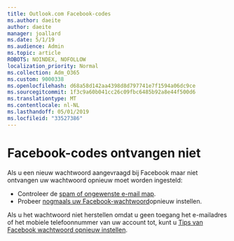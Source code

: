 ```yaml
---
title: Outlook.com Facebook-codes
ms.author: daeite
author: daeite
manager: joallard
ms.date: 5/1/19
ms.audience: Admin
ms.topic: article
ROBOTS: NOINDEX, NOFOLLOW
localization_priority: Normal
ms.collection: Adm_O365
ms.custom: 9000338
ms.openlocfilehash: d68a58d142aa4398d8d797741e7f1594a06dc9ce
ms.sourcegitcommit: 1f3c9a60b041cc26c09fbc6485b92a8e44f500d6
ms.translationtype: MT
ms.contentlocale: nl-NL
ms.lasthandoff: 05/01/2019
ms.locfileid: "33527386"
---
```

# <a name="not-receiving-facebook-codes"></a>Facebook-codes ontvangen niet

Als u een nieuw wachtwoord aangevraagd bij Facebook maar niet ontvangen uw wachtwoord opnieuw moet worden ingesteld:

- Controleer de [spam of ongewenste e-mail map](https://outlook.live.com/mail/junkemail).
- Probeer [nogmaals uw Facebook-wachtwoord](https://www.facebook.com/help/213395615347144?helpref=faq_content)opnieuw instellen.

Als u het wachtwoord niet herstellen omdat u geen toegang het e-mailadres of het mobiele telefoonnummer van uw account tot, kunt u [Tips van Facebook wachtwoord opnieuw instellen](https://www.facebook.com/help/218815984812734).